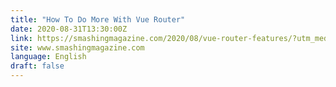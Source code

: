 ```yaml
---
title: "How To Do More With Vue Router"
date: 2020-08-31T13:30:00Z
link: https://smashingmagazine.com/2020/08/vue-router-features/?utm_medium=RSS&utm_source=news.12bit.vn
site: www.smashingmagazine.com
language: English
draft: false
---
```

